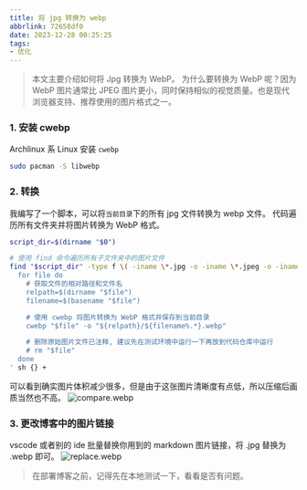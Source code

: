 ```yaml
---
title: 将 jpg 转换为 webp
abbrlink: 72658df0
date: 2023-12-28 00:25:25
tags:
- 优化
---
```

> 本文主要介绍如何将 Jpg 转换为 WebP。
> 为什么要转换为 WebP 呢？因为 WebP 图片通常比 JPEG 图片更小，同时保持相似的视觉质量。也是现代浏览器支持、推荐使用的图片格式之一。

### 1. 安装 cwebp

Archlinux 系 Linux 安装 `cwebp`
```bash
sudo pacman -S libwebp
```
### 2. 转换
我编写了一个脚本，可以将`当前目录`下的所有 jpg 文件转换为 webp 文件。
代码遍历所有文件夹并将图片转换为 WebP 格式。
```bash
script_dir=$(dirname "$0")

# 使用 find 命令遍历所有子文件夹中的图片文件
find "$script_dir" -type f \( -iname \*.jpg -o -iname \*.jpeg -o -iname \*.png \) -exec sh -c '
  for file do
    # 获取文件的相对路径和文件名
    relpath=$(dirname "$file")
    filename=$(basename "$file")

    # 使用 cwebp 将图片转换为 WebP 格式并保存到当前目录
    cwebp "$file" -o "${relpath}/${filename%.*}.webp"

    # 删除原始图片文件已注释, 建议先在测试环境中运行一下再放到代码仓库中运行
    # rm "$file"
  done
' sh {} +
```
可以看到确实图片体积减少很多，但是由于这张图片清晰度有点低，所以压缩后画质当然也不高。
![compare.webp](compare.webp)

### 3. 更改博客中的图片链接

vscode 或者别的 ide 批量替换你用到的 markdown 图片链接，将 .jpg 替换为 .webp 即可。
![replace.webp](replace.webp)

> 在部署博客之前，记得先在本地测试一下，看看是否有问题。